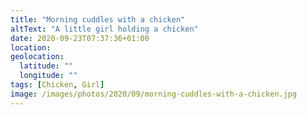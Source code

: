 ```yaml
---
title: "Morning cuddles with a chicken"
altText: "A little girl holding a chicken"
date: 2020-09-23T07:37:36+01:00
location: 
geolocation: 
  latitude: ""
  longitude: ""
tags: [Chicken, Girl]
image: /images/photos/2020/09/morning-cuddles-with-a-chicken.jpg
---
```

